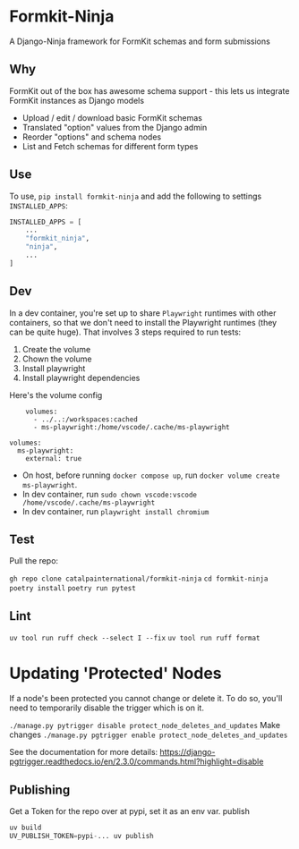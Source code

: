 # Formkit-Ninja

A Django-Ninja framework for FormKit schemas and form submissions

## Why

FormKit out of the box has awesome schema support - this lets us integrate FormKit instances as Django models

- Upload / edit / download basic FormKit schemas
- Translated "option" values from the Django admin
- Reorder "options" and schema nodes
- List and Fetch schemas for different form types

## Use

To use, `pip install formkit-ninja` and add the following to settings `INSTALLED_APPS`:

```py
INSTALLED_APPS = [
    ...
    "formkit_ninja",
    "ninja",
    ...
]
```

## Dev

In a dev container, you're set up to share `Playwright` runtimes with other containers, so that we don't need to install the Playwright runtimes (they can be quite huge). That involves 3 steps required to run tests:

  1) Create the volume 
  2) Chown the volume
  3) Install playwright
  4) Install playwright dependencies

Here's the volume config

```
    volumes:
      - ../..:/workspaces:cached
      - ms-playwright:/home/vscode/.cache/ms-playwright

volumes:
  ms-playwright:
    external: true
```

 - On host, before running `docker compose up`, run `docker volume create ms-playwright`.
 - In dev container, run `sudo chown vscode:vscode /home/vscode/.cache/ms-playwright`
 - In dev container, run `playwright install chromium`

## Test

Pull the repo:

`gh repo clone catalpainternational/formkit-ninja`
`cd formkit-ninja`
`poetry install`
`poetry run pytest`

## Lint
`uv tool run ruff check --select I --fix`
`uv tool run ruff format`

# Updating 'Protected' Nodes

If a node's been protected you cannot change or delete it. To do so, you'll need to temporarily disable the trigger which is on it.

`./manage.py pytrigger disable protect_node_deletes_and_updates`
Make changes
`./manage.py pgtrigger enable protect_node_deletes_and_updates`

See the documentation for more details: https://django-pgtrigger.readthedocs.io/en/2.3.0/commands.html?highlight=disable

## Publishing


Get a Token for the repo over at pypi, set it as an env var. publish

```py
uv build
UV_PUBLISH_TOKEN=pypi-... uv publish
```
